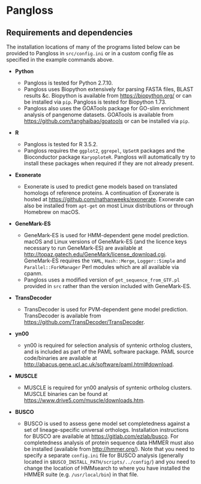 # Pangloss


## Requirements and dependencies

The installation locations of many of the programs listed below can be provided to Pangloss in `src/config.ini` or in a custom config file as specified in the example commands above.

- **Python**
   - Pangloss is tested for Python 2.7.10.
   - Pangloss uses Biopython extensively for parsing FASTA files, BLAST results &c. Biopython is available from <a>https://biopython.org/</a> or can be installed via `pip`. Pangloss is tested for Biopython 1.73.
   - Pangloss also uses the GOATools package for GO-slim enrichment analysis of pangenome datasets. GOATools is available from <a>https://github.com/tanghaibao/goatools</a> or can be installed via `pip`.
   
- **R**
  - Pangloss is tested for R 3.5.2.
  - Pangloss requires the `ggplot2`, `ggrepel`, `UpSetR` packages and the Bioconductor package `KaryoploteR`. Pangloss will automatically try to install these packages when required if they are not already present.

- **Exonerate**
   - Exonerate is used to predict gene models based on translated homologs of reference proteins. A continuation of Exonerate is hosted at <a>https://github.com/nathanweeks/exonerate</a>. Exonerate can also be installed from `apt-get` on most Linux distributions or through Homebrew on macOS.

- **GeneMark-ES**
  - GeneMark-ES is used for HMM-dependent gene model prediction. macOS and Linux versions of GeneMark-ES (and the licence keys necessary to run GeneMark-ES) are available at <a>http://topaz.gatech.edu/GeneMark/license_download.cgi</a>. GeneMark-ES requires the `YAML`, `Hash::Merge`, `Logger::Simple` and `Parallel::ForkManager` Perl modules which are all available via cpanm.
  - Pangloss uses a modified version of `get_sequence_from_GTF.pl` provided in `src` rather than the version included with GeneMark-ES.

- **TransDecoder**
  - TransDecoder is used for PVM-dependent gene model prediction. TransDecoder is available from <a>https://github.com/TransDecoder/TransDecoder</a>.

- **yn00**
   - yn00 is required for selection analysis of syntenic ortholog clusters, and is included as part of the PAML software package. PAML source code/binaries are available at <a>http://abacus.gene.ucl.ac.uk/software/paml.html#download</a>.

- **MUSCLE**
   - MUSCLE is required for yn00 analysis of syntenic ortholog clusters. MUSCLE binaries can be found at <a>https://www.drive5.com/muscle/downloads.htm</a>.

- **BUSCO**
    - BUSCO is used to assess gene model set completedness against a set of lineage-specific universal orthologs. Installation instructions for BUSCO are available at <a>https://gitlab.com/ezlab/busco</a>. For completedness analysis of protein sequence data HMMER must also be installed (available from http://hmmer.org/). Note that you need to specify a separate `config.ini` file for BUSCO analysis (generally located in `$BUSCO_INSTALL_PATH/scripts/../config/`) and you need to change the location of HMMsearch to where you have installed the HMMER suite (e.g. `/usr/local/bin`) in that file.
